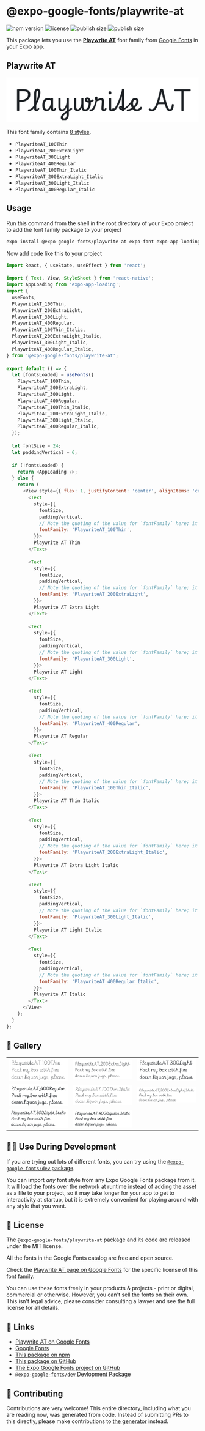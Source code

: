 # @expo-google-fonts/playwrite-at

![npm version](https://flat.badgen.net/npm/v/@expo-google-fonts/playwrite-at)
![license](https://flat.badgen.net/github/license/expo/google-fonts)
![publish size](https://flat.badgen.net/packagephobia/install/@expo-google-fonts/playwrite-at)
![publish size](https://flat.badgen.net/packagephobia/publish/@expo-google-fonts/playwrite-at)

This package lets you use the [**Playwrite AT**](https://fonts.google.com/specimen/Playwrite+AT) font family from [Google Fonts](https://fonts.google.com/) in your Expo app.

## Playwrite AT

![Playwrite AT](./font-family.png)

This font family contains [8 styles](#-gallery).

- `PlaywriteAT_100Thin`
- `PlaywriteAT_200ExtraLight`
- `PlaywriteAT_300Light`
- `PlaywriteAT_400Regular`
- `PlaywriteAT_100Thin_Italic`
- `PlaywriteAT_200ExtraLight_Italic`
- `PlaywriteAT_300Light_Italic`
- `PlaywriteAT_400Regular_Italic`

## Usage

Run this command from the shell in the root directory of your Expo project to add the font family package to your project
```sh
expo install @expo-google-fonts/playwrite-at expo-font expo-app-loading
```

Now add code like this to your project
```js
import React, { useState, useEffect } from 'react';

import { Text, View, StyleSheet } from 'react-native';
import AppLoading from 'expo-app-loading';
import {
  useFonts,
  PlaywriteAT_100Thin,
  PlaywriteAT_200ExtraLight,
  PlaywriteAT_300Light,
  PlaywriteAT_400Regular,
  PlaywriteAT_100Thin_Italic,
  PlaywriteAT_200ExtraLight_Italic,
  PlaywriteAT_300Light_Italic,
  PlaywriteAT_400Regular_Italic,
} from '@expo-google-fonts/playwrite-at';

export default () => {
  let [fontsLoaded] = useFonts({
    PlaywriteAT_100Thin,
    PlaywriteAT_200ExtraLight,
    PlaywriteAT_300Light,
    PlaywriteAT_400Regular,
    PlaywriteAT_100Thin_Italic,
    PlaywriteAT_200ExtraLight_Italic,
    PlaywriteAT_300Light_Italic,
    PlaywriteAT_400Regular_Italic,
  });

  let fontSize = 24;
  let paddingVertical = 6;

  if (!fontsLoaded) {
    return <AppLoading />;
  } else {
    return (
      <View style={{ flex: 1, justifyContent: 'center', alignItems: 'center' }}>
        <Text
          style={{
            fontSize,
            paddingVertical,
            // Note the quoting of the value for `fontFamily` here; it expects a string!
            fontFamily: 'PlaywriteAT_100Thin',
          }}>
          Playwrite AT Thin
        </Text>

        <Text
          style={{
            fontSize,
            paddingVertical,
            // Note the quoting of the value for `fontFamily` here; it expects a string!
            fontFamily: 'PlaywriteAT_200ExtraLight',
          }}>
          Playwrite AT Extra Light
        </Text>

        <Text
          style={{
            fontSize,
            paddingVertical,
            // Note the quoting of the value for `fontFamily` here; it expects a string!
            fontFamily: 'PlaywriteAT_300Light',
          }}>
          Playwrite AT Light
        </Text>

        <Text
          style={{
            fontSize,
            paddingVertical,
            // Note the quoting of the value for `fontFamily` here; it expects a string!
            fontFamily: 'PlaywriteAT_400Regular',
          }}>
          Playwrite AT Regular
        </Text>

        <Text
          style={{
            fontSize,
            paddingVertical,
            // Note the quoting of the value for `fontFamily` here; it expects a string!
            fontFamily: 'PlaywriteAT_100Thin_Italic',
          }}>
          Playwrite AT Thin Italic
        </Text>

        <Text
          style={{
            fontSize,
            paddingVertical,
            // Note the quoting of the value for `fontFamily` here; it expects a string!
            fontFamily: 'PlaywriteAT_200ExtraLight_Italic',
          }}>
          Playwrite AT Extra Light Italic
        </Text>

        <Text
          style={{
            fontSize,
            paddingVertical,
            // Note the quoting of the value for `fontFamily` here; it expects a string!
            fontFamily: 'PlaywriteAT_300Light_Italic',
          }}>
          Playwrite AT Light Italic
        </Text>

        <Text
          style={{
            fontSize,
            paddingVertical,
            // Note the quoting of the value for `fontFamily` here; it expects a string!
            fontFamily: 'PlaywriteAT_400Regular_Italic',
          }}>
          Playwrite AT Italic
        </Text>
      </View>
    );
  }
};

```

## 🔡 Gallery


||||
|-|-|-|
|![PlaywriteAT_100Thin](./PlaywriteAT_100Thin.ttf.png)|![PlaywriteAT_200ExtraLight](./PlaywriteAT_200ExtraLight.ttf.png)|![PlaywriteAT_300Light](./PlaywriteAT_300Light.ttf.png)||
|![PlaywriteAT_400Regular](./PlaywriteAT_400Regular.ttf.png)|![PlaywriteAT_100Thin_Italic](./PlaywriteAT_100Thin_Italic.ttf.png)|![PlaywriteAT_200ExtraLight_Italic](./PlaywriteAT_200ExtraLight_Italic.ttf.png)||
|![PlaywriteAT_300Light_Italic](./PlaywriteAT_300Light_Italic.ttf.png)|![PlaywriteAT_400Regular_Italic](./PlaywriteAT_400Regular_Italic.ttf.png)|||


## 👩‍💻 Use During Development

If you are trying out lots of different fonts, you can try using the [`@expo-google-fonts/dev` package](https://github.com/expo/google-fonts/tree/master/font-packages/dev#readme).

You can import *any* font style from any Expo Google Fonts package from it. It will load the fonts
over the network at runtime instead of adding the asset as a file to your project, so it may take longer
for your app to get to interactivity at startup, but it is extremely convenient
for playing around with any style that you want.

## 📖 License

The `@expo-google-fonts/playwrite-at` package and its code are released under the MIT license.

All the fonts in the Google Fonts catalog are free and open source.

Check the [Playwrite AT page on Google Fonts](https://fonts.google.com/specimen/Playwrite+AT) for the specific license of this font family.

You can use these fonts freely in your products & projects - print or digital, commercial or otherwise. However, you can't sell the fonts on their own. This isn't legal advice, please consider consulting a lawyer and see the full license for all details.

## 🔗 Links

- [Playwrite AT on Google Fonts](https://fonts.google.com/specimen/Playwrite+AT)
- [Google Fonts](https://fonts.google.com/)
- [This package on npm](https://www.npmjs.com/package/@expo-google-fonts/playwrite-at)
- [This package on GitHub](https://github.com/expo/google-fonts/tree/master/font-packages/playwrite-at)
- [The Expo Google Fonts project on GitHub](https://github.com/expo/google-fonts)
- [`@expo-google-fonts/dev` Devlopment Package](https://github.com/expo/google-fonts/tree/master/font-packages/dev)

## 🤝 Contributing

Contributions are very welcome! This entire directory, including what you are reading now, was generated from code. Instead of submitting PRs to this directly, please make contributions to [the generator](https://github.com/expo/google-fonts/tree/master/packages/generator) instead.
